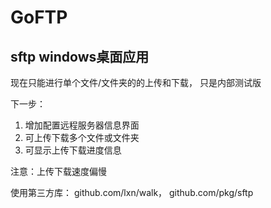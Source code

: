 # GoFTP

## sftp windows桌面应用

现在只能进行单个文件/文件夹的的上传和下载， 只是内部测试版

下一步：
1. 增加配置远程服务器信息界面
2. 可上传下载多个文件或文件夹
3. 可显示上传下载进度信息

注意：上传下载速度偏慢

使用第三方库：
github.com/lxn/walk，
github.com/pkg/sftp 
